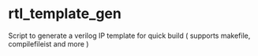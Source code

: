 # rtl_template_gen
Script to generate a verilog IP template for quick build ( supports makefile, compilefileist and more )
